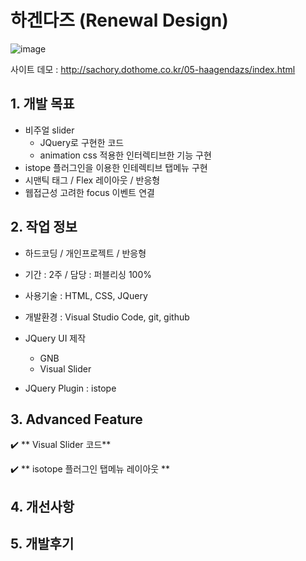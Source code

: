 # 하겐다즈 (Renewal Design)

![image](https://user-images.githubusercontent.com/126562076/224907302-8211852c-9614-419e-a7c5-48aac22f52d8.png)



사이트 데모 : [<http://sachory.dothome.co.kr/05-haagendazs/index.html>](http://sachory.dothome.co.kr/05-haagendazs/index.html)

## 1. 개발 목표
* 비주얼 slider
  * JQuery로 구현한 코드
  * animation css 적용한 인터렉티브한 기능 구현
* istope 플러그인을 이용한 인테렉티브 탭메뉴 구현
* 시맨틱 태그 / Flex 레이아웃 / 반응형
* 웹접근성 고려한 focus 이벤트 연결  
   
## 2. 작업 정보
* 하드코딩 / 개인프로젝트 / 반응형
* 기간 : 2주 / 담당 : 퍼블리싱 100% 
* 사용기술 : HTML, CSS, JQuery
* 개발환경 : Visual Studio Code, git, github
* JQuery UI 제작
  * GNB 
  * Visual Slider
  
* JQuery Plugin : istope



## 3. Advanced Feature

:heavy_check_mark: ** Visual Slider 코드**


:heavy_check_mark: ** isotope 플러그인 탭메뉴 레이아웃 **









## 4. 개선사항



## 5. 개발후기




